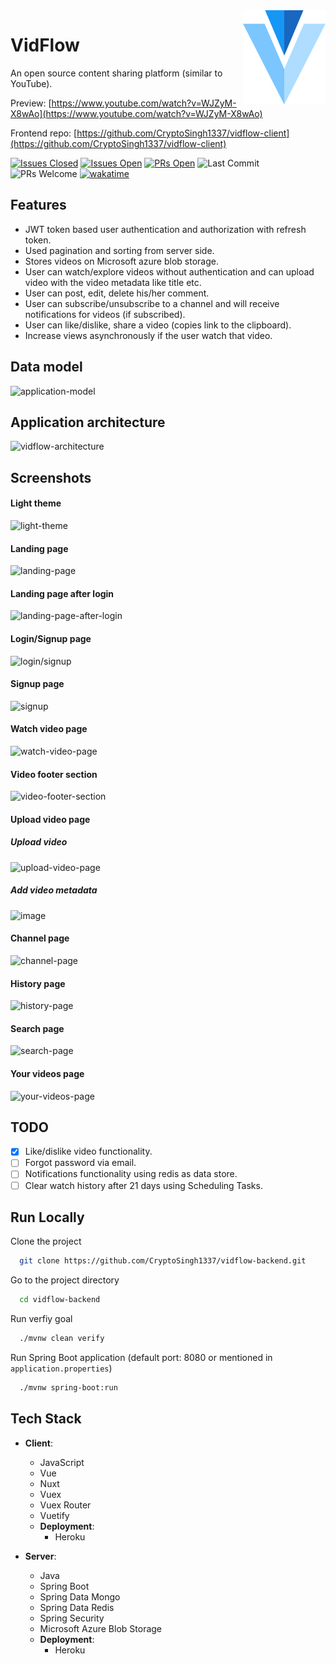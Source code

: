 <img src="https://raw.githubusercontent.com/CryptoSingh1337/vidflow-client/master/static/v.png" align="right" height="150" width="132" />

# VidFlow

An open source content sharing platform (similar to YouTube).

Preview: [https://www.youtube.com/watch?v=WJZyM-X8wAo](https://www.youtube.com/watch?v=WJZyM-X8wAo)

Frontend repo: [https://github.com/CryptoSingh1337/vidflow-client](https://github.com/CryptoSingh1337/vidflow-client)

[![Issues Closed](https://img.shields.io/github/issues-closed/CryptoSingh1337/vidflow-backend?color=red)](https://github.com/CryptoSingh1337/vidflow-backend/issues?q=is%3Aissue+is%3Aclosed)
[![Issues Open](https://img.shields.io/github/issues/CryptoSingh1337/vidflow-backend?color=green)](https://github.com/CryptoSingh1337/vidflow-backend/issues)
[![PRs Open](https://img.shields.io/github/issues-pr/CryptoSingh1337/vidflow-backend)](https://github.com/CryptoSingh1337/vidflow-backend/pulls)
![Last Commit](https://img.shields.io/github/last-commit/CryptoSingh1337/vidflow-backend?color=informational)
![PRs Welcome](https://img.shields.io/badge/prs-welcome-ff69b4)
[![wakatime](https://wakatime.com/badge/github/CryptoSingh1337/vidflow-backend.svg)](https://wakatime.com/badge/github/CryptoSingh1337/vidflow-backend)

## Features

- JWT token based user authentication and authorization with refresh token.
- Used pagination and sorting from server side.
- Stores videos on Microsoft azure blob storage.
- User can watch/explore videos without authentication and can upload video with the video metadata like title etc.
- User can post, edit, delete his/her comment.
- User can subscribe/unsubscribe to a channel and will receive notifications for videos (if subscribed).
- User can like/dislike, share a video (copies link to the clipboard).
- Increase views asynchronously if the user watch that video.

## Data model

![application-model](https://user-images.githubusercontent.com/56120837/150513856-e0672393-8aa2-44d2-a3a8-d134633c3e2b.png)

## Application architecture
![vidflow-architecture](https://user-images.githubusercontent.com/56120837/150522748-c66c8c7d-4f24-4688-b904-b6db06605016.png)

## Screenshots

#### Light theme
![light-theme](https://user-images.githubusercontent.com/56120837/150553448-6b781bd1-2930-4216-987b-b3ebb4eee510.png)

#### Landing page
![landing-page](https://user-images.githubusercontent.com/56120837/150551742-b3b301d4-cf4c-4e76-93cd-761ec5552754.png)

#### Landing page after login
![landing-page-after-login](https://user-images.githubusercontent.com/56120837/150552598-4ae46998-0a09-47a0-9a11-872f863df4b3.png)

#### Login/Signup page
![login/signup](https://user-images.githubusercontent.com/56120837/150552011-d01bd689-8650-41d8-9469-1406588fee4a.png)

#### Signup page
![signup](https://user-images.githubusercontent.com/56120837/150552140-82195317-2b7c-47e7-b28b-fd3fef448526.png)

#### Watch video page
![watch-video-page](https://user-images.githubusercontent.com/56120837/150552312-c842c44f-c138-4148-b36a-6bd1d6722dbf.png)

#### Video footer section
![video-footer-section](https://user-images.githubusercontent.com/56120837/150552469-ca3800ea-7994-49a1-8597-c32a5792bfbc.png)

#### Upload video page

##### Upload video
![upload-video-page](https://user-images.githubusercontent.com/56120837/150553809-e20d26d2-a774-4bcb-b23a-0688dde4a62b.png)

##### Add video metadata
![image](https://user-images.githubusercontent.com/56120837/150554236-2252ec9e-8afe-4dbc-b4d3-076283d48e91.png)

#### Channel page
![channel-page](https://user-images.githubusercontent.com/56120837/150552750-6d3247a6-7e6c-45c9-acb4-14e944bf3d67.png)

#### History page
![history-page](https://user-images.githubusercontent.com/56120837/150552900-db191775-59a0-4593-b548-a0ed7a1abd85.png)

#### Search page
![search-page](https://user-images.githubusercontent.com/56120837/150553052-e9112771-5267-45d1-8ad1-6b909acb12d7.png)

#### Your videos page
![your-videos-page](https://user-images.githubusercontent.com/56120837/150553232-33232171-8389-4d03-878c-58f7390ec4f5.png)

## TODO

- [x] Like/dislike video functionality.
- [ ] Forgot password via email.
- [ ] Notifications functionality using redis as data store.
- [ ] Clear watch history after 21 days using Scheduling Tasks.

## Run Locally

Clone the project

```bash
  git clone https://github.com/CryptoSingh1337/vidflow-backend.git
```

Go to the project directory

```bash
  cd vidflow-backend
```

Run verfiy goal

```bash
  ./mvnw clean verify
```

Run Spring Boot application (default port: 8080 or mentioned in `application.properties`)

```bash
  ./mvnw spring-boot:run
```

## Tech Stack

- **Client**:

  - JavaScript
  - Vue
  - Nuxt
  - Vuex
  - Vuex Router
  - Vuetify
  - **Deployment**:
    - Heroku

- **Server**:
  - Java
  - Spring Boot
  - Spring Data Mongo
  - Spring Data Redis
  - Spring Security
  - Microsoft Azure Blob Storage
  - **Deployment**:
    - Heroku
